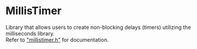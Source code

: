 # MillisTimer
Library that allows users to create non-blocking delays (timers) utilizing the milliseconds library.
<br>
Refer to ["millistimer.h"](https://github.com/riacob/MillisTimer/blob/master/src/millistimer.h) for documentation.
